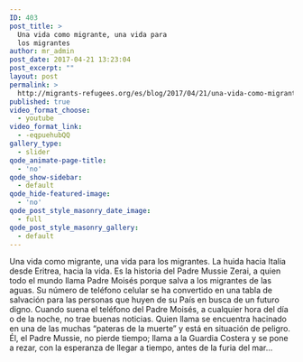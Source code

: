 ```yaml
---
ID: 403
post_title: >
  Una vida como migrante, una vida para
  los migrantes
author: mr_admin
post_date: 2017-04-21 13:23:04
post_excerpt: ""
layout: post
permalink: >
  http://migrants-refugees.org/es/blog/2017/04/21/una-vida-como-migrante-una-vida-para-los-migrantes/
published: true
video_format_choose:
  - youtube
video_format_link:
  - -eqpuehubQQ
gallery_type:
  - slider
qode_animate-page-title:
  - 'no'
qode_show-sidebar:
  - default
qode_hide-featured-image:
  - 'no'
qode_post_style_masonry_date_image:
  - full
qode_post_style_masonry_gallery:
  - default
---
```

<span style="font-weight: 400;">Una vida como migrante, una vida para los migrantes. La huida</span> <span style="font-weight: 400;">hacia Italia desde Eritrea, hacia la vida. Es la historia del Padre Mussie Zerai, a quien todo el mundo llama Padre Moisés porque salva a los migrantes de las aguas. Su número de teléfono celular se ha convertido en una tabla de salvación para las personas que huyen de su País en busca de un futuro digno. Cuando suena el teléfono del Padre Moisés, a cualquier hora del día o de la noche, no trae buenas noticias. Quien llama se encuentra hacinado en una de las muchas “pateras de la muerte” y está en situación de peligro. Él, el Padre Mussie, no pierde tiempo; llama a la Guardia Costera y se pone a rezar, con la esperanza de llegar a tiempo, antes de la furia del mar... </span>